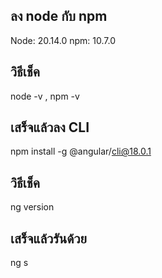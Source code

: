 ## ลง node กับ npm
Node: 20.14.0 npm: 10.7.0

## วิธีเช็ค
node -v , npm -v

## เสร็จแล้วลง CLI
npm install -g @angular/cli@18.0.1
## วิธีเช็ค
ng version

## เสร็จแล้วรันด้วย
ng s

<!-- # Tutoring

This project was generated with [Angular CLI](https://github.com/angular/angular-cli) version 18.0.1.

## Development server

Run `ng serve` for a dev server. Navigate to `http://localhost:4200/`. The application will automatically reload if you change any of the source files.

## Code scaffolding

Run `ng generate component component-name` to generate a new component. You can also use `ng generate directive|pipe|service|class|guard|interface|enum|module`.

## Build

Run `ng build` to build the project. The build artifacts will be stored in the `dist/` directory.

## Running unit tests

Run `ng test` to execute the unit tests via [Karma](https://karma-runner.github.io).

## Running end-to-end tests

Run `ng e2e` to execute the end-to-end tests via a platform of your choice. To use this command, you need to first add a package that implements end-to-end testing capabilities.

## Further help

To get more help on the Angular CLI use `ng help` or go check out the [Angular CLI Overview and Command Reference](https://angular.dev/tools/cli) page. -->



